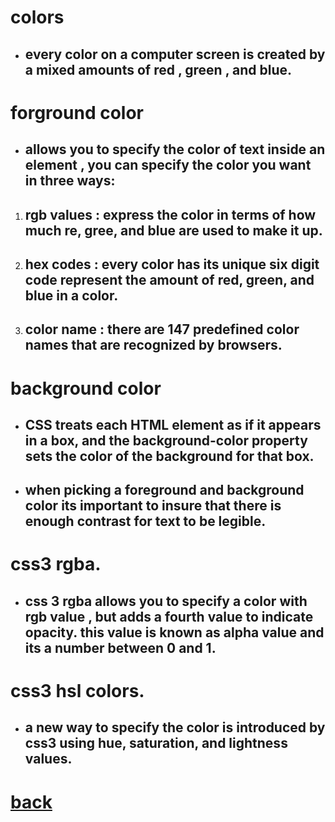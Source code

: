 # **colors**
* ## **every color on a computer screen is created by a mixed amounts of red , green , and blue.**


# **forground color**
* ## **allows you to specify the color of text inside an element , you can specify the color you want in three ways:**
1. ## **rgb values : express the color in terms of how much re, gree, and blue are used to make it up.**
2. ## **hex codes : every color has its unique six digit code represent the amount of red, green, and blue in a color.**
3. ## **color name : there are 147 predefined color names that are recognized by browsers.**

# **background color**
* ## **CSS treats each HTML element as if it appears in a box, and the background-color property sets the color of the background for that box.**
* ## **when picking a foreground and background color its important to insure that there is enough contrast for text to be legible.**

# **css3 rgba.**
* ## **css 3 rgba allows you to specify a color with rgb value , but adds a fourth value to indicate opacity. this value is known as alpha value and its a number between 0 and 1.**

# **css3 hsl colors.**
* ## **a new way to specify the color is introduced by css3 using hue, saturation, and lightness values.**




# [back](README.md)